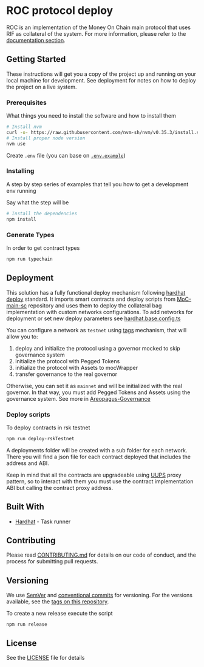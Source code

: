 # ROC protocol deploy

ROC is an implementation of the Money On Chain main protocol that uses RIF as collateral of the system.
For more information, please refer to the [documentation section](https://github.com/money-on-chain/main-sc-protocol/blob/master/docs/README.md).

## Getting Started

These instructions will get you a copy of the project up and running on your local machine for development. See deployment for notes on how to deploy the project on a live system.

### Prerequisites

What things you need to install the software and how to install them

```bash
# Install nvm
curl -o- https://raw.githubusercontent.com/nvm-sh/nvm/v0.35.3/install.sh | bash
# Install proper node version
nvm use
```

Create `.env` file (you can base on [`.env.example`](./.env.example))

### Installing

A step by step series of examples that tell you how to get a development env running

Say what the step will be

```bash
# Install the dependencies
npm install
```

### Generate Types

In order to get contract types

```bash
npm run typechain
```

## Deployment

This solution has a fully functional deploy mechanism following [hardhat deploy](https://github.com/wighawag/hardhat-deploy) standard.
It imports smart contracts and deploy scripts from [MoC-main-sc](https://github.com/money-on-chain/main-sc-protocol) repository and uses them to deploy the collateral bag implementation with custom networks configurations. To add networks for deployment or set new deploy parameters see [hardhat.base.config.ts](hardhat.base.config.ts)

You can configure a network as `testnet` using [tags](https://github.com/wighawag/hardhat-deploy#tags) mechanism, that will allow you to:
1. deploy and initialize the protocol using a governor mocked to skip governance system
2. initialize the protocol with Pegged Tokens
3. initialize the protocol with Assets to mocWrapper
4. transfer governance to the real governor

Otherwise, you can set it as `mainnet` and will be initialized with the real governor. In that way, you must add Pegged Tokens and Assets using the governance system. See more in [Areopagus-Governance](https://github.com/money-on-chain/Areopagus-Governance)

### Deploy scripts

To deploy contracts in rsk testnet
```bash
npm run deploy-rskTestnet
```

A deployments folder will be created with a sub folder for each network. There you will find a json file for each contract deployed that includes the address and ABI.

Keep in mind that all the contracts are upgradeable using [UUPS](https://eips.ethereum.org/EIPS/eip-1822) proxy pattern, so to interact with them you must use the contract implementation ABI but calling the contract proxy address.
## Built With

* [Hardhat](https://hardhat.org/) - Task runner

## Contributing

Please read [CONTRIBUTING.md](./CONTRIBUTING.md) for details on our code of conduct, and the process for submitting pull requests.

## Versioning

We use [SemVer](http://semver.org/) and [conventional commits](https://www.conventionalcommits.org/en/v1.0.0/) for versioning. For the versions available, see the [tags on this repository](https://github.com/your/project/tags).

To create a new release execute the script

`npm run release`

## License

See the [LICENSE](./LICENSE) file for details

